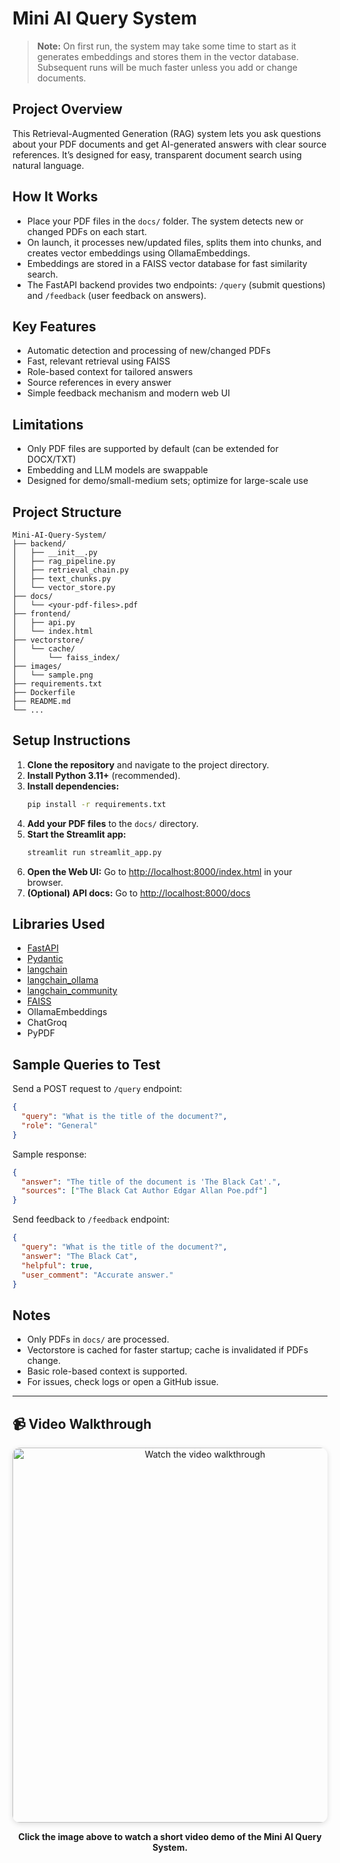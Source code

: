 # Mini AI Query System

> **Note:** On first run, the system may take some time to start as it generates embeddings and stores them in the vector database. Subsequent runs will be much faster unless you add or change documents.

## Project Overview
This Retrieval-Augmented Generation (RAG) system lets you ask questions about your PDF documents and get AI-generated answers with clear source references. It’s designed for easy, transparent document search using natural language.

## How It Works
- Place your PDF files in the `docs/` folder. The system detects new or changed PDFs on each start.
- On launch, it processes new/updated files, splits them into chunks, and creates vector embeddings using OllamaEmbeddings.
- Embeddings are stored in a FAISS vector database for fast similarity search.
- The FastAPI backend provides two endpoints: `/query` (submit questions) and `/feedback` (user feedback on answers).

## Key Features
- Automatic detection and processing of new/changed PDFs
- Fast, relevant retrieval using FAISS
- Role-based context for tailored answers
- Source references in every answer
- Simple feedback mechanism and modern web UI

## Limitations
- Only PDF files are supported by default (can be extended for DOCX/TXT)
- Embedding and LLM models are swappable
- Designed for demo/small-medium sets; optimize for large-scale use

## Project Structure

```
Mini-AI-Query-System/
├── backend/
│   ├── __init__.py
│   ├── rag_pipeline.py
│   ├── retrieval_chain.py
│   ├── text_chunks.py
│   └── vector_store.py
├── docs/
│   └── <your-pdf-files>.pdf
├── frontend/
│   ├── api.py
│   └── index.html
├── vectorstore/
│   └── cache/
│       └── faiss_index/
├── images/
│   └── sample.png
├── requirements.txt
├── Dockerfile
├── README.md
└── ...
```

## Setup Instructions
1. **Clone the repository** and navigate to the project directory.
2. **Install Python 3.11+** (recommended).
3. **Install dependencies:**
   ```bash
   pip install -r requirements.txt
   ```
4. **Add your PDF files** to the `docs/` directory.
5. **Start the Streamlit app:**
   ```bash
   streamlit run streamlit_app.py
   ```
6. **Open the Web UI:**
   Go to [http://localhost:8000/index.html](http://localhost:8000/index.html) in your browser.
7. **(Optional) API docs:**
   Go to [http://localhost:8000/docs](http://localhost:8000/docs)

## Libraries Used
- [FastAPI](https://fastapi.tiangolo.com/)
- [Pydantic](https://pydantic-docs.helpmanual.io/)
- [langchain](https://python.langchain.com/)
- [langchain_ollama](https://github.com/langchain-ai/langchain-ollama)
- [langchain_community](https://github.com/langchain-ai/langchain)
- [FAISS](https://github.com/facebookresearch/faiss)
- OllamaEmbeddings
- ChatGroq
- PyPDF

## Sample Queries to Test
Send a POST request to `/query` endpoint:
```json
{
  "query": "What is the title of the document?",
  "role": "General"
}
```
Sample response:
```json
{
  "answer": "The title of the document is 'The Black Cat'.",
  "sources": ["The Black Cat Author Edgar Allan Poe.pdf"]
}
```

Send feedback to `/feedback` endpoint:
```json
{
  "query": "What is the title of the document?",
  "answer": "The Black Cat",
  "helpful": true,
  "user_comment": "Accurate answer."
}
```

## Notes
- Only PDFs in `docs/` are processed.
- Vectorstore is cached for faster startup; cache is invalidated if PDFs change.
- Basic role-based context is supported.
- For issues, check logs or open a GitHub issue.

---

## 📹 Video Walkthrough

<p align="center">
  <a href="sample/Live.mp4" target="_blank">
    <img src="sample/Sample.png" alt="Watch the video walkthrough" width="600" style="border-radius:12px; box-shadow:0 2px 8px #0002;"/>
  </a>
</p>

<p align="center">
  <b>Click the image above to watch a short video demo of the Mini AI Query System.</b>
</p>


